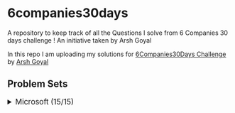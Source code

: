 # 6companies30days
 A repository to keep track of all the Questions I solve from 6 Companies 30 days challenge !
 An initiative taken by Arsh Goyal
 

In this repo I am uploading my solutions for [6Companies30Days Challenge](https://www.youtube.com/watch?v=8ESo_bXhRC4) by [Arsh Goyal](https://www.linkedin.com/in/arshgoyal/)

## Problem Sets

<details>
<summary style="font-size: 1.2em">Microsoft (15/15)</summary>

Sr  | Problems                                                                                    | TryIt                                                                                                                                     | Status
----|---------------------------------------------------------------------------------------------------------------------------|-------------------------------------------------------------------------------------------------------------------------------------------|---------
1   | [You are given an array of strings tokens that represents an arithmetic expression in a Reverse Polish Notation.](Microsoft/EvaluateReversePolishNotation.java)                                                     | [Problem Link](https://leetcode.com/problems/evaluate-reverse-polish-notation/)                                                     | ✅
2   | [Combination Sum with a twist.](Microsoft/CombinationSum3.java)                                                   | [Problem Link](https://leetcode.com/problems/combination-sum-iii/)                                        											   																															| ✅
3   | [Bulls and Cows](Microsoft/Bulls%20and%20Cows.java)   | [Problem Link](https://leetcode.com/problems/bulls-and-cows/)    | ✅
4   | [You are given an integer array nums of length n. Return maximum length of Rotation Function]()                                                             | [Problem Link](https://leetcode.com/problems/rotate-function/)                                   | ✅
5   | [Largest Divisible Subset.]()                                                     | [Problem Link](https://leetcode.com/problems/largest-divisible-subset/)                              | ✅
6   | [How to find a perfect Rectangle.]()                                                     | [Problem Link](https://leetcode.com/problems/perfect-rectangle/)                              |  
7   | [Scheduling a Course.]()                                                     | [Problem Link](https://leetcode.com/problems/course-schedule/)                              | ✅
8   | [Most Profitable Path in a Tree]()                                                     | [Problem Link](https://leetcode.com/problems/most-profitable-path-in-a-tree/)                              |  
9   | [Number of Pairs satisfying Inequality.]()                                                     | [Problem Link](https://leetcode.com/problems/number-of-pairs-satisfying-inequality/)                              |  
10   | [Shortest Unsorted Continuous Subarray]()                                                     | [Problem Link](https://leetcode.com/problems/shortest-unsorted-continuous-subarray/)                              | ✅
11   | [Number of Ways to Arrive at Destination]()                                                     | [Problem Link](https://leetcode.com/problems/number-of-ways-to-arrive-at-destination/)                              |  
12   | [Longest Happy Prefix]()                                                     | [Problem Link](https://leetcode.com/problems/longest-happy-prefix/)                              | 
13   | [Seat Arrangement in a SpiceJet Problem - Online OA February ‘22]()                                                     | [Problem Link](https://leetcode.com/problems/airplane-seat-assignment-probability/)                              |  
14  | [Minimum Deletions to Make Array Divisible]()                                                     | [Problem Link](https://leetcode.com/problems/minimum-deletions-to-make-array-divisible/)                              |  
15  | [Substrings Containing All Three Characters]()                                                     | [Problem Link](https://leetcode.com/problems/number-of-substrings-containing-all-three-characters/)                              | ✅
 
</details>

